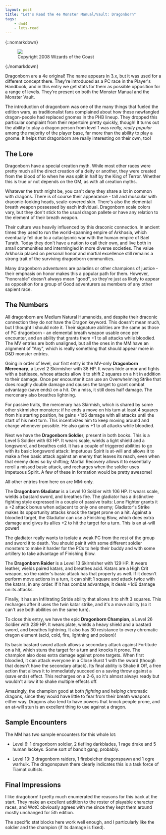 ```yaml
---
layout: post
title: "Let's Read the 4e Monster Manual/Vault: Dragonborn"
tags:
    - dnd4
    - lets-read
---
```


{::nomarkdown}
<figure class="center">
  <img src="{{ "/assets/wir-mm-4e-dragonborn.png" | absolute_url }}"/>
  <figcaption>
    Copyright 2008 Wizards of the Coast
  </figcaption>
</figure>
{:/nomarkdown}

Dragonborn are a 4e original! The name appears in 3.x, but it was used for a
different concept there. They're introduced as a PC race in the Player's
Handbook, and in this entry we get stats for them as possible opposition for a
range of levels. They're present on both the Monster Manual and the Monster
Vault.

The introduction of dragonborn was one of the many things that fueled the
edition wars, as traditionalist fans complained about how these newfangled
dragon-people had replaced gnomes in the PHB lineup. They dropped this
particular complaint from their repertoire pretty quickly, though! It turns out
the ability to play a dragon person from level 1 was _really, really popular_
among the majority of the player base, far more than the ability to play a
gnome. It helps that dragonborn are really interesting on their own, too!

## The Lore

Dragonborn have a special creation myth. While most other races were pretty much
all the direct creation of a deity or another, they were created from the blood
of Io when he was split in half by the King of Terror. Whether this is true or
not depends on the GM, as with all creation myths.

Whatever the truth might be, you can't deny they share a lot in common with
dragons. There is of course their appearance - tall and muscular with
draconic-looking heads, scale-covered skin. There's also the elemental breath
weapon possessed by each individual. Dragonborn scale colors vary, but they
don't stick to the usual dragon pallete or have any relation to the element of
their breath weapon.

Their culture was heavily influenced by this draconic connection. In ancient
times they used to run the world-spanning empire of Arkhosia, which eventually
fell due to a cataclysmic war with the human empire of Bael Turath. Today they
don't have a nation to call their own, and live both in small communities and
intermingled in more diverse societies. The value Arkhosia placed on personal
honor and martial excellence still remains a strong trait of the surviving
dragonborn communities.

Many dragonborn adventurers are paladins or other champions of justice - their
emphasis on honor makes this a popular path for them. However, "honorable"
doesn't always mean "good", so they're just as likely to appear as opposition
for a group of Good adventurers as members of any other sapient race.

## The Numbers

All dragonborn are Medium Natural Humanoids, and despite their draconic
connection they do _not_ have the Dragon keyword. This doesn't mean much, but I
thought I should note it. Their signature abilities are the same as those of PC
dragonborn - an elemental breath weapon usable once per encounter, and an
ability that grants them +1 to all attacks while bloodied. The MV entries are
both unaligned, but all the ones in the MM have an alignment of "Any", which is
really something that should appear more in D&D monster entries.

Going in order of level, our first entry is the MV-only **Dragonborn
Mercenary**, a Level 2 Skirmisher with 38 HP. It wears hide armor and fights
with a battleaxe, whose attacks allow it to shift 2 squares on a hit in addition
to their damage. Once per encounter it can use an Overwhelming Strike that does
roughly double damage and causes the target to grant combat advantage (save
ends) on a hit. On a miss, it still does half damage. The mercenary also
breathes lightning.

For passive traits, the mercenary has Skirmish, which is shared by some other
skirmisher monsters: if he ends a move on his turn at least 4 squares from his
starting position, he gains +1d6 damage with all attacks until the start of his
next turn. This incentivizes him to keep moving around and charge whenever
possible. He also gains +1 to all attacks while bloodied.

Next we have the **Dragonborn Soldier**, present in both books. This is a Level
5 Soldier with 63 HP. It wears scale, wields a light shield and a longsword, and
breathes cold. It has a couple of triggered abilities to go with its basic
longsword attack: Impetuous Spirit is at-will and allows it to make a free basic
attack against an enemy that leaves its reach, even when that enemy does so by
shifting; Martial Recovery allows it to essentially reroll a missed basic
attack, and recharges when the soldier uses Impetuous Spirit. A few of these in
formation would be pretty awesome!

All other entries from here on are MM-only.

The **Dragonborn Gladiator** is a Level 10 Soldier with 106 HP. It wears scale,
wields a bastard sword, and breathes fire. The gladiator has a distinctive
fighting style expressed in a couple of passive traits: Lone Fighter grants it a
+2 attack bonus when adjacent to only one enemy; Gladiator's Strike makes its
opportunity attacks knock the target prone on a hit. Against a bloodied target,
the Gladiator can use a Finishing Blow, which does extra damage and gives its
allies +2 to hit the target for a turn. This is an at-will power!

The gladiator really wants to isolate a weak PC from the rest of the group and
sword it to death. You should pair it with some different soldier monsters to
make it harder for the PCs to help their buddy and with some artillery to take
advantage of Finishing Blow.

The **Dragonborn Raider** is a Level 13 Skirmisher with 129 HP. It wears
leather, wields paired katars, and breathes acid. Katars are a High Crit weapon,
so the raider's basic attack has that property as well. If it doesn't perform
move actions in a turn, it can shift 1 square and attack twice with the katars,
in any order. If it has combat advantage, it deals +1d6 damage on its attacks.

Finally, it has an Infiltrating Stride ability that allows it to shift 3
squares. This recharges after it uses the twin katar strike, and it's a move
ability (so it can't use both abilities on the same turn).

To close this entry, we have the epic **Dragonborn Champion**, a Level 26 Soldier
with 239 HP. It wears plate, wields a heavy shield and a bastard sword, and
breathes lightning. It also has 30 resistance to every chromatic dragon element
(acid, cold, fire, lightning and poison)!

Its basic bastard sword attack allows a secondary attack against Fortitude on a
hit, which stuns the target for a turn and knocks it prone. The champion also
does extra damage against prone targets. When first bloodied, it can attack
everyone in a Close Burst 1 with the sword (though that doesn't have the
secondary attack). Its final ability is Shake it Off, a free action that allows
it to immediately succeed on a saving throw against a (save ends) effect. This
recharges on a 2-6, so it's almost always ready but wouldn't allow it to shake
multiple effects off.

Amazingly, the champion good at both _fighting_ and _helping_ chromatic dragons,
since they would have little to fear from their breath weapons either
way. Dragons also tend to have powers that knock people prone, and an at-will
stun is an excellent thing to use against a dragon.

## Sample Encounters

The MM has two sample encounters for this whole lot:

- Level 6: 1 dragonborn soldier, 2 tiefling darkblades, 1 rage drake and 5 human
  lackeys. Some sort of bandit gang, probably.

- Level 13: 3 dragonborn raiders, 1 firebelcher dragonspawn and 1 ogre
  warhulk. The dragonspawn there clearly indicates this is a task force of
  Tiamat cultists.

## Final Impressions

I like dragoborn! I pretty much enumerated the reasons for this back at the
start. They make an excellent addition to the roster of playable character
races, and WotC obviously agrees with me since they kept them around mostly
unchanged for 5th edition.

The specific stat blocks here work well enough, and I particularly like the
soldier and the champion (if its damage is fixed).
